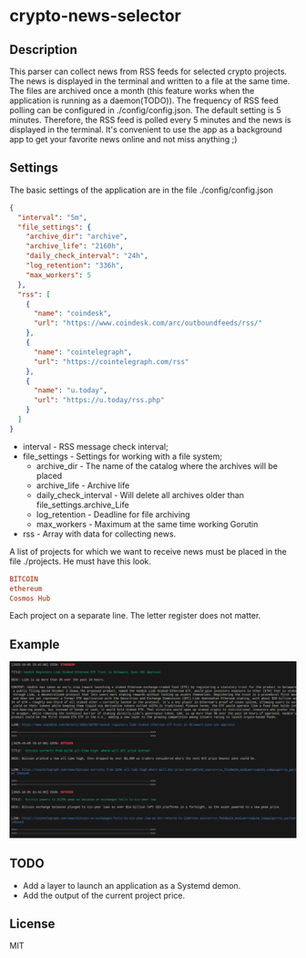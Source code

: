 # crypto-news-selector
## Description
This parser can collect news from RSS feeds for selected crypto projects. The news is displayed in the terminal and written to a file at the same time. The files are archived once a month (this feature works when the application is running as a daemon(TODO)). 
The frequency of RSS feed polling can be configured in ./config/config.json. The default setting is 5 minutes. Therefore, the RSS feed is polled every 5 minutes and the news is displayed in the terminal.
It's convenient to use the app as a background app to get your favorite news online and not miss anything ;)
## Settings
The basic settings of the application are in the file ./config/config.json
```json
{
  "interval": "5m",
  "file_settings": {
    "archive_dir": "archive",
    "archive_life": "2160h",
    "daily_check_interval": "24h",
    "log_retention": "336h",
    "max_workers": 5
  },
  "rss": [
    {
      "name": "coindesk",
      "url": "https://www.coindesk.com/arc/outboundfeeds/rss/"
    },
    {
      "name": "cointelegraph",
      "url": "https://cointelegraph.com/rss"
    },
    {
      "name": "u.today",
      "url": "https://u.today/rss.php"
    }
  ]
}


```
- interval - RSS message check interval;
- file_settings - Settings for working with a file system;
    - archive_dir - The name of the catalog where the archives will be placed
    - archive_life - Archive life
    - daily_check_interval - Will delete all archives older than file_settings.archive_Life
    - log_retention - Deadline for file archiving
    - max_workers - Maximum at the same time working Gorutin
- rss - Array with data for collecting news.

A list of projects for which we want to receive news must be placed in the file ./projects. He must have this look.
```ini
BITCOIN
ethereum
Cosmos Hub
```
Each project on a separate line. The letter register does not matter.
## Example
![example](./example/ex.png)
## TODO
- Add a layer to launch an application as a Systemd demon.
- Add the output of the current project price.
## License
MIT